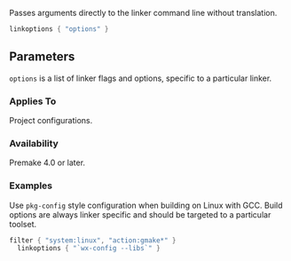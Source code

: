Passes arguments directly to the linker command line without translation.

```lua
linkoptions { "options" }
```

## Parameters ##

`options` is a list of linker flags and options, specific to a particular linker.


### Applies To ###

Project configurations.

### Availability ###

Premake 4.0 or later.

### Examples ###

Use `pkg-config` style configuration when building on Linux with GCC. Build options are always linker specific and should be targeted to a particular toolset.

```lua
filter { "system:linux", "action:gmake*" }
  linkoptions { "`wx-config --libs`" }
```
